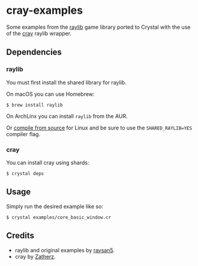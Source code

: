 # cray-examples

Some examples from the [raylib](https://github.com/raysan5/raylib) game library ported to Crystal with the use of the [cray](https://gitlab.com/Zatherz/cray) raylib wrapper.

## Dependencies

### raylib
You must first install the shared library for raylib.

On macOS you can use Homebrew:
```
$ brew install raylib
```

On ArchLinx you can install `raylib` from the AUR.

Or [compile from source](https://github.com/raysan5/raylib/wiki/Compile-for-GNU-Linux) for Linux and be sure to use the `SHARED_RAYLIB=YES` compiler flag.

### cray
You can install cray using shards:
```
$ crystal deps
```

## Usage

Simply run the desired example like so:
```
$ crystal examples/core_basic_window.cr
```

## Credits

* raylib and original examples by [raysan5](https://github.com/raysan5).
* cray by [Zatherz](https://gitlab.com/Zatherz).
